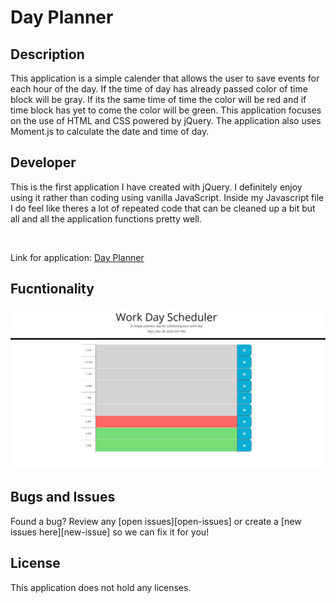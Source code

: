 # Day Planner

## Description

This application is a simple calender that allows the user to save events for each hour of the day.  If the time of day has already passed color of time block will be gray.  If its the same time of time the color will be red and if time block has yet to come the color will be green.  This application focuses on the use of HTML and CSS powered by jQuery.  The application also uses Moment.js to calculate the date and time of day.
 


## Developer 

This is the first application I have created with jQuery.  I definitely enjoy using it rather than coding using vanilla JavaScript.  Inside my Javascript file I do feel like theres a lot of repeated code that can be cleaned up a bit but all and all the application functions pretty well.


<br>

Link for application: [Day Planner](https://dbridgman1.github.io/Day-Planner/)

## Fucntionality

![Screenshot](Assets/Screenshot.JPG)

## Bugs and Issues
Found a bug? Review any [open issues][open-issues] or create a [new issues here][new-issue] so we can fix it for you!

## License
This application does not hold any licenses.